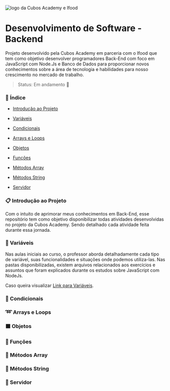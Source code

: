![logo da Cubos Academy e Ifood](https://docs.google.com/uc?id=10DqfZToRMyQRRwQ1adHfV2szaQlgCSI-)
# Desenvolvimento de Software - Backend
Projeto desenvolvido pela Cubos Academy em parceria com o Ifood que tem como objetivo desenvolver programadores Back-End com foco em JavaScript com Node.Js e Banco de Dados para proporcionar novos conhecimentos sobre a área de tecnologia e habilidades para nosso crescimento no mercado de trabalho.

> Status: Em andamento :dart:	

### :pushpin: Índice
- [Introdução ao Projeto](#clipboard-introdu%C3%A7%C3%A3o-ao-projeto)

- [Variáveis](#dizzy-vari%C3%A1veis)

- [Condicionais]()

- [Arrays e Loops]()

- [Objetos]()

- [Funções]()

- [Métodos Array]()

- [Métodos String]()

- [Servidor]()

  


### :clipboard: Introdução ao Projeto
Com o intuito de aprimorar meus conhecimentos em Back-End, esse repositório tem como objetivo disponibilizar todas atividades desenvolvidas no projeto da Cubos Academy. Sendo detalhado cada atividade feita durante essa jornada.


### :dizzy: Variáveis
Nas aulas iniciais ao curso, o professor aborda detalhadamente cada tipo de variável, suas funcionalidades e situações onde podemos utiliza-las. Nas pastas disponibilizadas, existem arquivos relacionados aos exercícios e assuntos que foram explicados durante os estudos sobre JavaScript com NodeJs.

Caso queira visualizar [Link para Variáveis](https://github.com/Pamelamorim1/DesenvolvimentoSoftwareBackendCubosAcademy/tree/main/aulas/variaveis).

### :leaves: Condicionais



### :loop: Arrays e Loops



### :black_large_square: Objetos



### :link: Funções



### :closed_lock_with_key: Métodos Array



### :lock_with_ink_pen: Métodos String



### :mag_right: Servidor

